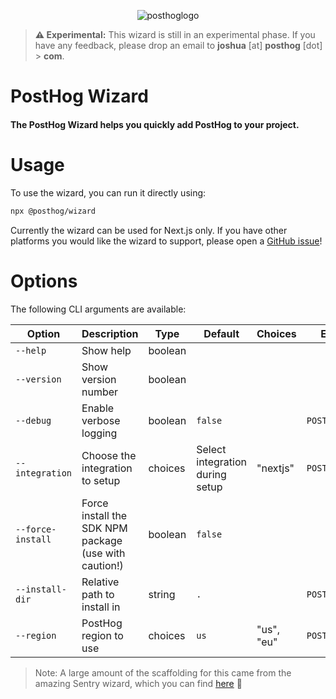 <p align="center">
  <img alt="posthoglogo" src="https://user-images.githubusercontent.com/65415371/205059737-c8a4f836-4889-4654-902e-f302b187b6a0.png">
</p>

> **⚠️ Experimental:** This wizard is still in an experimental phase. If you
> have any feedback, please drop an email to **joshua** [at] **posthog** [dot] >
> **com**.

<h1>PostHog Wizard</h1>
<h4>The PostHog Wizard helps you quickly add PostHog to your project.</h4>

# Usage

To use the wizard, you can run it directly using:

```bash
npx @posthog/wizard
```

Currently the wizard can be used for Next.js only. If you have other platforms
you would like the wizard to support, please open a
[GitHub issue](https://github.com/posthog/wizard/issues)!

# Options

The following CLI arguments are available:

| Option            | Description                                           | Type    | Default                         | Choices    | Environment Variable         |
| ----------------- | ----------------------------------------------------- | ------- | ------------------------------- | ---------- | ---------------------------- |
| `--help`          | Show help                                             | boolean |                                 |            |                              |
| `--version`       | Show version number                                   | boolean |                                 |            |                              |
| `--debug`         | Enable verbose logging                                | boolean | `false`                         |            | `POSTHOG_WIZARD_DEBUG`       |
| `--integration`   | Choose the integration to setup                       | choices | Select integration during setup | "nextjs"   | `POSTHOG_WIZARD_INTEGRATION` |
| `--force-install` | Force install the SDK NPM package (use with caution!) | boolean | `false`                         |            |                              |
| `--install-dir`   | Relative path to install in                           | string  | `.`                             |            | `POSTHOG_WIZARD_INSTALL_DIR` |
| `--region`        | PostHog region to use                                 | choices | `us`                            | "us", "eu" | `POSTHOG_WIZARD_REGION`      |

> Note: A large amount of the scaffolding for this came from the amazing Sentry
> wizard, which you can find [here](https://github.com/getsentry/sentry-wizard)
> 💖

